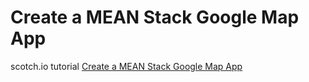 # Create a MEAN Stack Google Map App

scotch.io tutorial [Create a MEAN Stack Google Map App](https://scotch.io/tutorials/making-mean-apps-with-google-maps-part-i)
